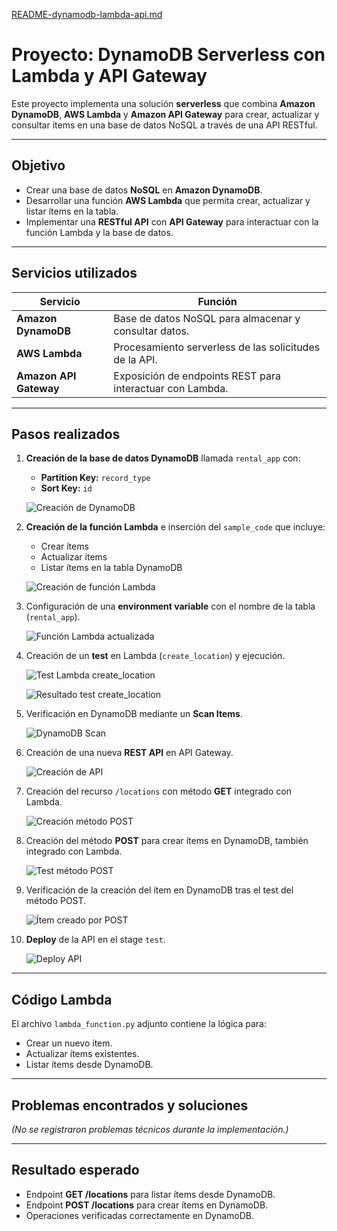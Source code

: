 [README-dynamodb-lambda-api.md](https://github.com/user-attachments/files/21549579/README-dynamodb-lambda-api.md)

#  Proyecto: DynamoDB Serverless con Lambda y API Gateway

Este proyecto implementa una solución **serverless** que combina **Amazon DynamoDB**, **AWS Lambda** y **Amazon API Gateway** para crear, actualizar y consultar ítems en una base de datos NoSQL a través de una API RESTful.

---

##  Objetivo

- Crear una base de datos **NoSQL** en **Amazon DynamoDB**.
- Desarrollar una función **AWS Lambda** que permita crear, actualizar y listar ítems en la tabla.
- Implementar una **RESTful API** con **API Gateway** para interactuar con la función Lambda y la base de datos.

---

##  Servicios utilizados

| Servicio              | Función                                                               |
|-----------------------|-----------------------------------------------------------------------|
| **Amazon DynamoDB**   | Base de datos NoSQL para almacenar y consultar datos.                 |
| **AWS Lambda**        | Procesamiento serverless de las solicitudes de la API.                |
| **Amazon API Gateway**| Exposición de endpoints REST para interactuar con Lambda.             |

---

##  Pasos realizados

1. **Creación de la base de datos DynamoDB** llamada `rental_app` con:
   - **Partition Key:** `record_type`
   - **Sort Key:** `id`
   
   ![Creación de DynamoDB](./screenshots/dynamodb-creation.png)

2. **Creación de la función Lambda** e inserción del `sample_code` que incluye:
   - Crear ítems
   - Actualizar ítems
   - Listar ítems en la tabla DynamoDB
   
   ![Creación de función Lambda](./screenshots/creation-api.png)

3. Configuración de una **environment variable** con el nombre de la tabla (`rental_app`).

   ![Función Lambda actualizada](./screenshots/updated-funcionlambda.png)

4. Creación de un **test** en Lambda (`create_location`) y ejecución.

   ![Test Lambda create_location](./screenshots/test-create-location-lambda.png)
   
   ![Resultado test create_location](./screenshots/test-result-createlocation.png)

5. Verificación en DynamoDB mediante un **Scan Items**.

   ![DynamoDB Scan](./screenshots/dynamodb-scan.png)

6. Creación de una nueva **REST API** en API Gateway.

   ![Creación de API](./screenshots/creation-api.png)

7. Creación del recurso `/locations` con método **GET** integrado con Lambda.

   ![Creación método POST](./screenshots/creation-post-method.png)

8. Creación del método **POST** para crear ítems en DynamoDB, también integrado con Lambda.

   ![Test método POST](./screenshots/method-post-test.png)

9. Verificación de la creación del ítem en DynamoDB tras el test del método POST.

   ![Ítem creado por POST](./screenshots/dynamodb-item-created-by-post-method.png)

10. **Deploy** de la API en el stage `test`.

    ![Deploy API](./screenshots/api-deploy.png)

---

##  Código Lambda

El archivo `lambda_function.py` adjunto contiene la lógica para:
- Crear un nuevo ítem.
- Actualizar ítems existentes.
- Listar ítems desde DynamoDB.

---

##  Problemas encontrados y soluciones

*(No se registraron problemas técnicos durante la implementación.)*

---

##  Resultado esperado

- Endpoint **GET /locations** para listar ítems desde DynamoDB.
- Endpoint **POST /locations** para crear ítems en DynamoDB.
- Operaciones verificadas correctamente en DynamoDB.
